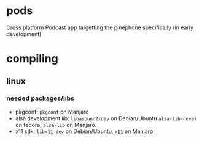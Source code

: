 # pods
Cross platform Podcast app targetting the pinephone specifically (in early development)

# compiling
## linux
### needed packages/libs
- pkgconf: `pkgconf` on Manjaro
- alsa development lib: `libasound2-dev` on Debian/Ubuntu `alsa-lib-devel` on fedora, `alsa-lib` on Manjaro.
- x11 sdk: `libx11-dev` on Debian/Ubuntu, `x11` on Manjaro

